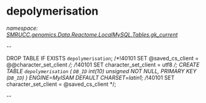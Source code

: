 ﻿# depolymerisation
_namespace: [SMRUCC.genomics.Data.Reactome.LocalMySQL.Tables.gk_current](./index.md)_

--
 
 DROP TABLE IF EXISTS `depolymerisation`;
 /*!40101 SET @saved_cs_client = @@character_set_client */;
 /*!40101 SET character_set_client = utf8 */;
 CREATE TABLE `depolymerisation` (
 `DB_ID` int(10) unsigned NOT NULL,
 PRIMARY KEY (`DB_ID`)
 ) ENGINE=MyISAM DEFAULT CHARSET=latin1;
 /*!40101 SET character_set_client = @saved_cs_client */;
 
 --




